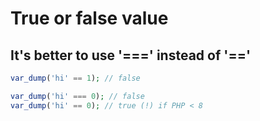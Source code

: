 # True or false value

## It's better to use '===' instead of '=='

```php
var_dump('hi' == 1); // false

var_dump('hi' === 0); // false
var_dump('hi' == 0); // true (!) if PHP < 8

```
